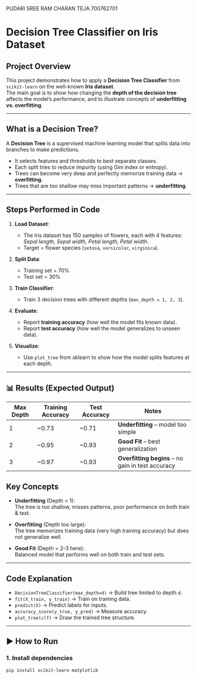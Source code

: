 PUDARI SREE RAM CHARAN TEJA 700762701

# Decision Tree Classifier on Iris Dataset

## Project Overview
This project demonstrates how to apply a **Decision Tree Classifier** from `scikit-learn` on the well-known **Iris dataset**.  
The main goal is to show how changing the **depth of the decision tree** affects the model’s performance, and to illustrate concepts of **underfitting vs. overfitting**.  

---

## What is a Decision Tree?
A **Decision Tree** is a supervised machine learning model that splits data into branches to make predictions.  
- It selects features and thresholds to best separate classes.  
- Each split tries to reduce impurity (using Gini index or entropy).  
- Trees can become very deep and perfectly memorize training data → **overfitting**.  
- Trees that are too shallow may miss important patterns → **underfitting**.  

---

## Steps Performed in Code
1. **Load Dataset**:  
   - The Iris dataset has 150 samples of flowers, each with 4 features:  
     *Sepal length, Sepal width, Petal length, Petal width*.  
   - Target = flower species (`setosa`, `versicolor`, `virginica`).  

2. **Split Data**:  
   - Training set = 70%  
   - Test set = 30%  

3. **Train Classifier**:  
   - Train 3 decision trees with different depths (`max_depth = 1, 2, 3`).  

4. **Evaluate**:  
   - Report **training accuracy** (how well the model fits known data).  
   - Report **test accuracy** (how well the model generalizes to unseen data).  

5. **Visualize**:  
   - Use `plot_tree` from sklearn to show how the model splits features at each depth.  

---

## 📊 Results (Expected Output)

| Max Depth | Training Accuracy | Test Accuracy | Notes |
|-----------|-------------------|---------------|-------|
| 1         | ~0.73             | ~0.71         | **Underfitting** – model too simple |
| 2         | ~0.95             | ~0.93         | **Good Fit** – best generalization |
| 3         | ~0.97             | ~0.93         | **Overfitting begins** – no gain in test accuracy
## Key Concepts
- **Underfitting** (Depth = 1):  
  The tree is too shallow, misses patterns, poor performance on both train & test.  

- **Overfitting** (Depth too large):  
  The tree memorizes training data (very high training accuracy) but does not generalize well.  

- **Good Fit** (Depth = 2–3 here):  
  Balanced model that performs well on both train and test sets.  

---

## Code Explanation
- `DecisionTreeClassifier(max_depth=d)` → Build tree limited to depth `d`.  
- `fit(X_train, y_train)` → Train on training data.  
- `predict(X)` → Predict labels for inputs.  
- `accuracy_score(y_true, y_pred)` → Measure accuracy.  
- `plot_tree(clf)` → Draw the trained tree structure.  

---

## ▶️ How to Run

### 1. Install dependencies
```bash
pip install scikit-learn matplotlib
